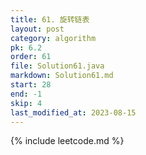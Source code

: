 ```yaml
---
title: 61. 旋转链表
layout: post
category: algorithm
pk: 6.2
order: 61
file: Solution61.java
markdown: Solution61.md
start: 28
end: -1
skip: 4
last_modified_at: 2023-08-15
---
```


{% include leetcode.md %}